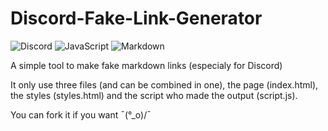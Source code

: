 # Discord-Fake-Link-Generator
![Discord](https://img.shields.io/badge/Discord-%235865F2.svg?style=for-the-badge&logo=discord&logoColor=white)  ![JavaScript](https://img.shields.io/badge/javascript-%23323330.svg?style=for-the-badge&logo=javascript&logoColor=%23F7DF1E)  ![Markdown](https://img.shields.io/badge/markdown-%23000000.svg?style=for-the-badge&logo=markdown&logoColor=white)

A simple tool to make fake markdown links (especialy for Discord)

It only use three files (and can be combined in one), the page (index.html), the styles (styles.html) and the script who made the output (script.js).

You can fork it if you want ¯\(°_o)/¯
